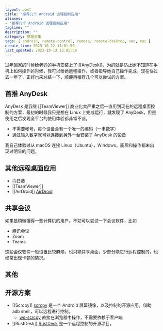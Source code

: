 ```yaml
---
layout: post
title: "推荐几个 Android 远程控制应用"
aliases:
- "推荐几个 Android 远程控制应用"
tagline: ""
description: ""
category: 整理合集
tags: [ android, remote-control, remote, remote-desktop, vnc, mac ]
create_time: 2023-10-12 13:01:59
last_updated: 2023-10-12 13:01:59
---
```


过年回家的时候给老妈的手机安装上了 [[AnyDesk]]，为的就是防止她不知道在手机上如何操作的时候，我可以给她远程操作，或者指导她自己操作完成。现在快过去一年了，正好也来总结一下，顺便再推荐几个可以尝试的方案。

## 首推 AnyDesk

AnyDesk 是我继 [[TeamViewer]] 商业化太严重之后一直用到现在的远程桌面控制的方案，最初的时候我只是想在 Linux 上完成运行，就发现了 AnyDesk，但是使用之后发现全平台的使用体验都非常不错。

- 不需要帐号，每个设备会有一个唯一的编码（一串数字）
- 通过输入数字就可以连接到另外一台安装了 AnyDesk 的设备

我自己体验过从 macOS 连接 Linux（Ubuntu），Windows，画质和操作都未出现过明显的问题。

## 其他远程桌面应用

- 向日葵
- [[TeamViewer]]
- [[AirDroid]] [AirDroid](https://www.airdroid.com/)

## 共享会议

如果是稍微懂得一些计算机的用户，不妨可以尝试一下会议软件，比如

- 腾讯会议
- Zoom
- Teams

这些会议软件一般设置比较麻烦，也只能共享桌面，少部分能进行远程控制的，也经常出现卡顿的情况。

## 其他

## 开源方案

- [[Scrcpy]] [scrcpy](https://github.com/Genymobile/scrcpy) 是一个 Android 屏幕镜像，以及控制的开源应用，借助 adb shell，可以远程进行控制。
  - [ws-scrcpy](https://github.com/NetrisTV/ws-scrcpy) 直接在浏览器中操作，不需要依赖于客户端
- [[RustDesk]] [RustDesk](https://rustdesk.com/zh/) 是一个远程控制的开源项目。
